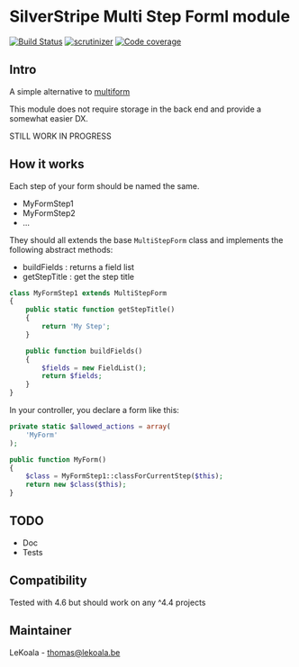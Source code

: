 # SilverStripe Multi Step Forml module

[![Build Status](https://travis-ci.com/lekoala/silverstripe-multi-step-form.svg?branch=master)](https://travis-ci.com/lekoala/silverstripe-multi-step-form/)
[![scrutinizer](https://scrutinizer-ci.com/g/lekoala/silverstripe-multi-step-form/badges/quality-score.png?b=master)](https://scrutinizer-ci.com/g/lekoala/silverstripe-multi-step-form/)
[![Code coverage](https://codecov.io/gh/lekoala/silverstripe-multi-step-form/branch/master/graph/badge.svg)](https://codecov.io/gh/lekoala/silverstripe-multi-step-form)

## Intro

A simple alternative to [multiform](https://github.com/silverstripe/silverstripe-multiform)

This module does not require storage in the back end and provide a somewhat easier DX.

STILL WORK IN PROGRESS

## How it works

Each step of your form should be named the same.

- MyFormStep1
- MyFormStep2
- ...

They should all extends the base `MultiStepForm` class and implements the following abstract methods:

- buildFields : returns a field list
- getStepTitle : get the step title

```php
class MyFormStep1 extends MultiStepForm
{
    public static function getStepTitle()
    {
        return 'My Step';
    }

    public function buildFields()
    {
        $fields = new FieldList();
        return $fields;
    }
}
```

In your controller, you declare a form like this:

```php
private static $allowed_actions = array(
    'MyForm'
);

public function MyForm()
{
    $class = MyFormStep1::classForCurrentStep($this);
    return new $class($this);
}
```

## TODO

- Doc
- Tests

## Compatibility

Tested with 4.6 but should work on any ^4.4 projects

## Maintainer

LeKoala - thomas@lekoala.be
